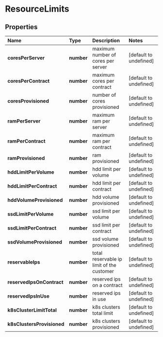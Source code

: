 # ResourceLimits

## Properties

| Name | Type | Description | Notes |
| :--- | :--- | :--- | :--- |
| **coresPerServer** | **number** | maximum number of cores per server | \[default to undefined\] |
| **coresPerContract** | **number** | maximum cores per contract | \[default to undefined\] |
| **coresProvisioned** | **number** | number of cores provisioned | \[default to undefined\] |
| **ramPerServer** | **number** | maximum ram per server | \[default to undefined\] |
| **ramPerContract** | **number** | maximum ram per contract | \[default to undefined\] |
| **ramProvisioned** | **number** | ram provisioned | \[default to undefined\] |
| **hddLimitPerVolume** | **number** | hdd limit per volume | \[default to undefined\] |
| **hddLimitPerContract** | **number** | hdd limit per contract | \[default to undefined\] |
| **hddVolumeProvisioned** | **number** | hdd volume provisioned | \[default to undefined\] |
| **ssdLimitPerVolume** | **number** | ssd limit per volume | \[default to undefined\] |
| **ssdLimitPerContract** | **number** | ssd limit per contract | \[default to undefined\] |
| **ssdVolumeProvisioned** | **number** | ssd volume provisioned | \[default to undefined\] |
| **reservableIps** | **number** | total reservable ip limit of the customer | \[default to undefined\] |
| **reservedIpsOnContract** | **number** | reserved ips on a contract | \[default to undefined\] |
| **reservedIpsInUse** | **number** | reserved ips in use | \[default to undefined\] |
| **k8sClusterLimitTotal** | **number** | k8s clusters total limit | \[default to undefined\] |
| **k8sClustersProvisioned** | **number** | k8s clusters provisioned | \[default to undefined\] |

